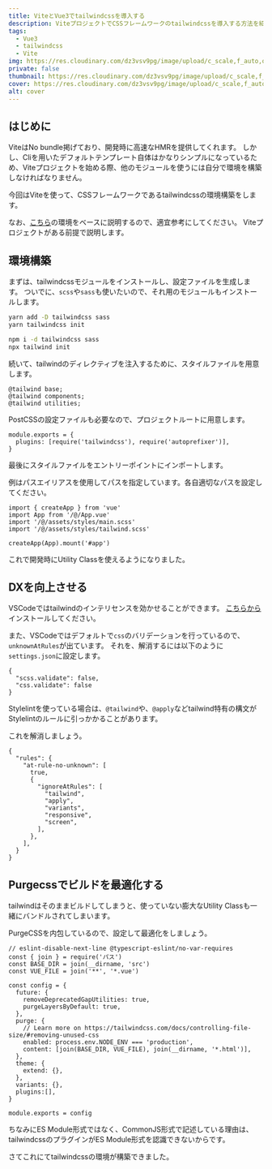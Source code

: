 ```yaml
---
title: ViteとVue3でtailwindcssを導入する
description: ViteプロジェクトでCSSフレームワークのtailwindcssを導入する方法を紹介します。ついでに、tailwindcss用のStylelintのルールやVSCodeの設定をします。
tags: 
  - Vue3
  - tailwindcss
  - Vite
img: https://res.cloudinary.com/dz3vsv9pg/image/upload/c_scale,f_auto,q_auto,w_800/v1603983138/vite-vue3-tailwindcss/thumbnail.png
private: false
thumbnail: https://res.cloudinary.com/dz3vsv9pg/image/upload/c_scale,f_auto,q_auto,w_800/v1603983138/vite-vue3-tailwindcss/thumbnail.png
cover: https://res.cloudinary.com/dz3vsv9pg/image/upload/c_scale,f_auto,q_auto,w_800/v1603983138/vite-vue3-tailwindcss/thumbnail.png
alt: cover
---
```


## はじめに

ViteはNo bundle掲げており、開発時に高速なHMRを提供してくれます。
しかし、Cliを用いたデフォルトテンプレート自体はかなりシンプルになっているため、Viteプロジェクトを始める際、他のモジュールを使うには自分で環境を構築しなければなりません。

今回はViteを使って、CSSフレームワークであるtailwindcssの環境構築をします。

なお、[こちら](https://github.com/TomokiMiyauci/vite-vue3-template)の環境をベースに説明するので、適宜参考にしてください。
Viteプロジェクトがある前提で説明します。

## 環境構築

まずは、tailwindcssモジュールをインストールし、設定ファイルを生成します。
ついでに、`scss`や`sass`も使いたいので、それ用のモジュールもインストールします。

<code-group>
  <code-block label="Yarn" active>

  ```bash
  yarn add -D tailwindcss sass
  yarn tailwindcss init
  ```

  </code-block>

  <code-block label="NPM">

  ```bash
  npm i -d tailwindcss sass
  npx tailwind init
  ```

  </code-block>
</code-group>

続いて、tailwindのディレクティブを注入するために、スタイルファイルを用意します。

```css[~/assets/styles/tailwind.scss]
@tailwind base;
@tailwind components;
@tailwind utilities;
```

PostCSSの設定ファイルも必要なので、プロジェクトルートに用意します。

```js[~/postcss.config.js]
module.exports = {
  plugins: [require('tailwindcss'), require('autoprefixer')],
}
```

最後にスタイルファイルをエントリーポイントにインポートします。

<alert>例はパスエイリアスを使用してパスを指定しています。各自適切なパスを設定してください。</alert>

```ts[~/src/main.ts]
import { createApp } from 'vue'
import App from '/@/App.vue'
import '/@/assets/styles/main.scss'
import '/@/assets/styles/tailwind.scss'

createApp(App).mount('#app')
```

これで開発時にUtility Classを使えるようになりました。

## DXを向上させる

VSCodeではtailwindのインテリセンスを効かせることができます。
[こちらから](https://marketplace.visualstudio.com/items?itemName=bradlc.vscode-tailwindcss)インストールしてください。

また、VSCodeではデフォルトで`css`のバリデーションを行っているので、`unknownAtRules`が出ています。
それを、解消するには以下のように`settings.json`に設定します。

```json[~/.vscode/settings.json]
{
  "scss.validate": false,
  "css.validate": false
}
```

Stylelintを使っている場合は、`@tailwind`や、`@apply`などtailwind特有の構文がStylelintのルールに引っかかることがあります。

これを解消しましょう。

```json[.stylelintrc]
{
  "rules": {
    "at-rule-no-unknown": [
      true,
      {
        "ignoreAtRules": [
          "tailwind",
          "apply",
          "variants",
          "responsive",
          "screen",
        ],
      },
    ],
  }
}
```

## Purgecssでビルドを最適化する

tailwindはそのままビルドしてしまうと、使っていない膨大なUtility Classも一緒にバンドルされてしまいます。

PurgeCSSを内包しているので、設定して最適化をしましょう。

```js[~/tailwind.config.js]
// eslint-disable-next-line @typescript-eslint/no-var-requires
const { join } = require('パス')
const BASE_DIR = join(__dirname, 'src')
const VUE_FILE = join('**', '*.vue')

const config = {
  future: {
    removeDeprecatedGapUtilities: true,
    purgeLayersByDefault: true,
  },
  purge: {
    // Learn more on https://tailwindcss.com/docs/controlling-file-size/#removing-unused-css
    enabled: process.env.NODE_ENV === 'production',
    content: [join(BASE_DIR, VUE_FILE), join(__dirname, '*.html')],
  },
  theme: {
    extend: {},
  },
  variants: {},
  plugins:[],
}

module.exports = config
```

ちなみにES Module形式ではなく、CommonJS形式で記述している理由は、tailwindcssのプラグインがES Module形式を認識できないからです。

さてこれにてtailwindcssの環境が構築できました。

